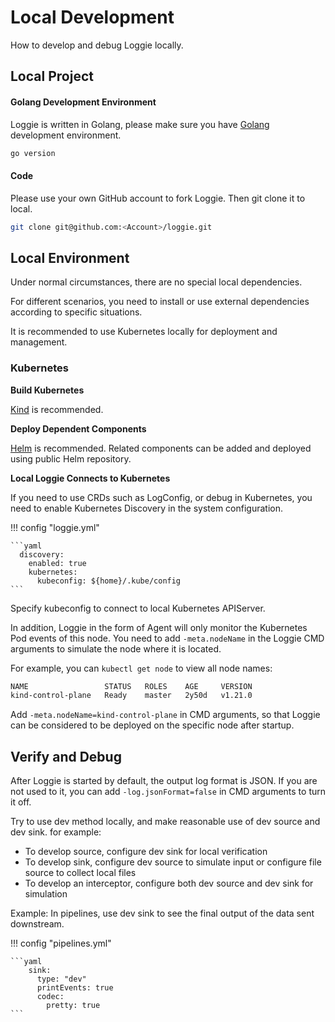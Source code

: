 # Local Development

How to develop and debug Loggie locally.


## Local Project

#### Golang Development Environment

Loggie is written in Golang, please make sure you have [Golang](https://go.dev/dl) development environment.

```bash
go version
```

#### Code
Please use your own GitHub account to fork Loggie. Then git clone it to local.

```bash
git clone git@github.com:<Account>/loggie.git
```

## Local Environment

Under normal circumstances, there are no special local dependencies.

For different scenarios, you need to install or use external dependencies according to specific situations.

It is recommended to use Kubernetes locally for deployment and management.

### Kubernetes

**Build Kubernetes**

[Kind](https://kind.sigs.k8s.io/docs/user/quick-start/) is recommended.

**Deploy Dependent Components**

[Helm](https://helm.sh/docs/intro/install/) is recommended. Related components can be added and deployed using public Helm repository.

**Local Loggie Connects to Kubernetes**

If you need to use CRDs such as LogConfig, or debug in Kubernetes, you need to enable Kubernetes Discovery in the system configuration.


!!! config  "loggie.yml"

    ```yaml
      discovery:
        enabled: true
        kubernetes:
          kubeconfig: ${home}/.kube/config
    ```

Specify kubeconfig to connect to local Kubernetes APIServer.

In addition, Loggie in the form of Agent will only monitor the Kubernetes Pod events of this node. You need to add `-meta.nodeName` in the Loggie CMD arguments to simulate the node where it is located.

For example, you can `kubectl get node` to view all node names:

```bash
NAME                 STATUS   ROLES    AGE     VERSION
kind-control-plane   Ready    master   2y50d   v1.21.0
```
Add `-meta.nodeName=kind-control-plane` in CMD arguments, so that Loggie can be considered to be deployed on the specific node after startup.

## Verify and Debug
After Loggie is started by default, the output log format is JSON. If you are not used to it, you can add `-log.jsonFormat=false` in CMD arguments to turn it off.

Try to use dev method locally, and make reasonable use of dev source and dev sink. for example:

- To develop source, configure dev sink for local verification
- To develop sink, configure dev source to simulate input or configure file source to collect local files
- To develop an interceptor, configure both dev source and dev sink for simulation

Example: In pipelines, use dev sink to see the final output of the data sent downstream.

!!! config  "pipelines.yml"

    ```yaml
        sink:
          type: "dev"
          printEvents: true
          codec:
            pretty: true
    ```
